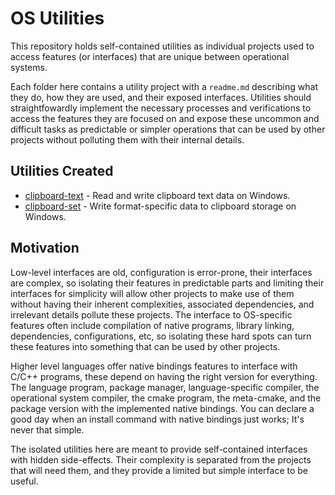 # OS Utilities

This repository holds self-contained utilities as individual projects used to access features (or interfaces) that are unique between operational systems.

Each folder here contains a utility project with a `readme.md` describing what they do, how they are used, and their exposed interfaces. Utilities should straightfowardly implement the necessary processes and verifications to access the features they are focused on and expose these uncommon and difficult tasks as predictable or simpler operations that can be used by other projects without polluting them with their internal details.

## Utilities Created

- [clipboard-text](./clipboard-text/readme.md) - Read and write clipboard text data on Windows.
- [clipboard-set](./clipboard-set/readme.md) - Write format-specific data to clipboard storage on Windows.

## Motivation

Low-level interfaces are old, configuration is error-prone, their interfaces are complex, so isolating their features in predictable parts and limiting their interfaces for simplicity will allow other projects to make use of them without having their inherent complexities, associated dependencies, and irrelevant details pollute these projects. The interface to OS-specific features often include compilation of native programs, library linking, dependencies, configurations, etc, so isolating these hard spots can turn these features into something that can be used by other projects.

Higher level languages offer native bindings features to interface with C/C++ programs, these depend on having the right version for everything. The language program, package manager, language-specific compiler, the operational system compiler, the cmake program, the meta-cmake, and the package version with the implemented native bindings. You can declare a good day when an install command with native bindings just works; It's never that simple.

The isolated utilities here are meant to provide self-contained interfaces with hidden side-effects. Their complexity is separated from the projects that will need them, and they provide a limited but simple interface to be useful.
